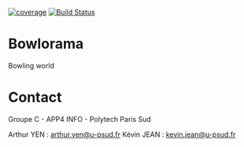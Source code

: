 [![coverage](https://codecov.io/gh/KurooUsagy/Bowlorama/branch/master/graph/badge.svg?token=hKnGj2eyu5)](https://codecov.io/gh/KurooUsagy/Bowlorama) [![Build Status](https://travis-ci.com/KurooUsagy/Bowlorama.svg?token=Fr7JrodEBUYNBBe6Di1V&branch=master)](https://travis-ci.com/KurooUsagy/Bowlorama)

# Bowlorama

Bowling world 

# Contact

Groupe C - APP4 INFO - Polytech Paris Sud

Arthur YEN : arthur.yen@u-psud.fr
Kévin JEAN : kevin.jean@u-psud.fr
